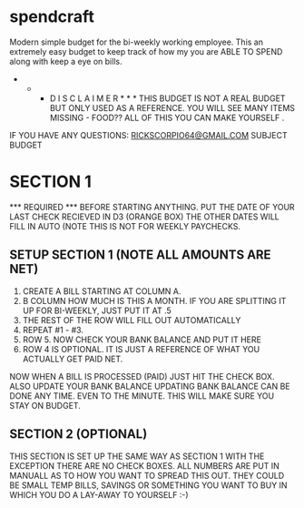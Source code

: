 # spendcraft
Modern simple budget for the bi-weekly working  employee.
This an extremely easy budget to keep track of how my you are ABLE TO SPEND along with keep a eye on bills. 

* * * D I S C L A I M E R  * * * 
THIS BUDGET IS NOT A REAL BUDGET BUT ONLY USED AS A REFERENCE. YOU WILL SEE
MANY ITEMS MISSING - FOOD?? ALL OF THIS YOU CAN MAKE YOURSELF .

IF YOU HAVE ANY QUESTIONS: RICKSCORPIO64@GMAIL.COM SUBJECT BUDGET

SECTION 1
===============================================================================
*** REQUIRED ***
BEFORE STARTING ANYTHING. PUT THE DATE OF YOUR LAST CHECK RECIEVED IN D3 (ORANGE BOX)
THE OTHER DATES WILL FILL IN AUTO (NOTE THIS IS NOT FOR WEEKLY PAYCHECKS. 


SETUP SECTION 1 (NOTE ALL AMOUNTS ARE NET)
-------------------------------------------------------------------------------
1. CREATE A BILL STARTING AT COLUMN A.
2. B COLUMN HOW MUCH IS THIS A MONTH. IF YOU ARE SPLITTING IT UP FOR
     BI-WEEKLY, JUST PUT IT AT .5
3. THE REST OF THE ROW WILL FILL OUT AUTOMATICALLY
4. REPEAT #1 - #3.
5. ROW 5. NOW CHECK YOUR BANK BALANCE AND PUT IT HERE	
6. ROW 4 IS OPTIONAL. IT IS JUST A REFERENCE OF WHAT YOU ACTUALLY GET PAID NET.
 
NOW WHEN A BILL IS PROCESSED (PAID) JUST HIT THE CHECK BOX. ALSO UPDATE YOUR BANK BALANCE
UPDATING BANK BALANCE CAN BE DONE ANY TIME. EVEN TO THE MINUTE. THIS WILL MAKE SURE
YOU STAY ON BUDGET.

SECTION 2 (OPTIONAL)
-------------------------------------------------------------------------------
THIS SECTION IS SET UP THE SAME WAY AS SECTION 1 WITH THE EXCEPTION THERE ARE
NO CHECK BOXES. ALL NUMBERS ARE PUT IN MANUALL AS TO HOW YOU WANT TO SPREAD 
THIS OUT. THEY COULD BE SMALL TEMP BILLS, SAVINGS OR SOMETHING YOU WANT TO BUY
IN WHICH YOU DO A LAY-AWAY TO YOURSELF :-)

